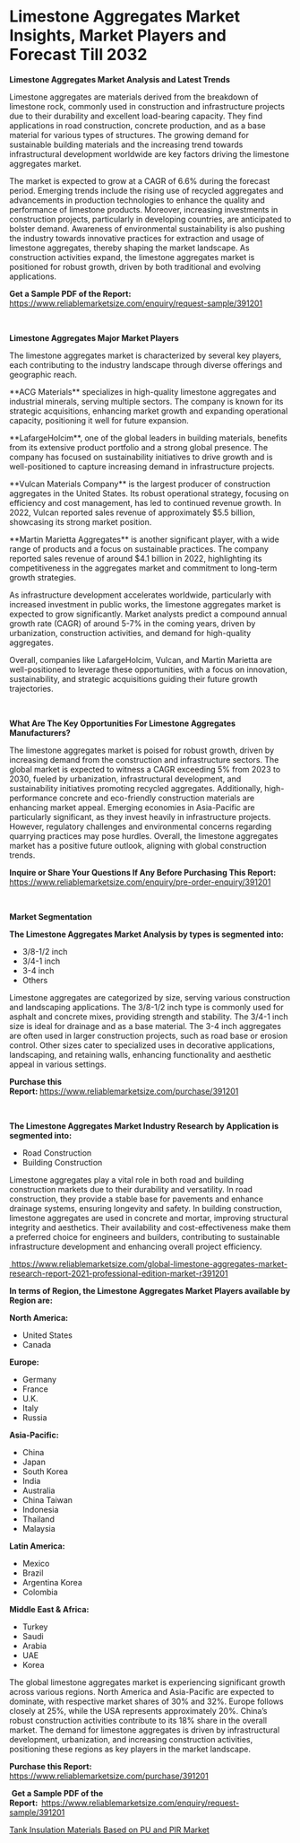 <p><h1>Limestone Aggregates Market Insights, Market Players and Forecast Till 2032</h1></p><p><strong>Limestone Aggregates Market Analysis and Latest Trends</strong></p>
<p><p>Limestone aggregates are materials derived from the breakdown of limestone rock, commonly used in construction and infrastructure projects due to their durability and excellent load-bearing capacity. They find applications in road construction, concrete production, and as a base material for various types of structures. The growing demand for sustainable building materials and the increasing trend towards infrastructural development worldwide are key factors driving the limestone aggregates market. </p><p>The market is expected to grow at a CAGR of 6.6% during the forecast period. Emerging trends include the rising use of recycled aggregates and advancements in production technologies to enhance the quality and performance of limestone products. Moreover, increasing investments in construction projects, particularly in developing countries, are anticipated to bolster demand. Awareness of environmental sustainability is also pushing the industry towards innovative practices for extraction and usage of limestone aggregates, thereby shaping the market landscape. As construction activities expand, the limestone aggregates market is positioned for robust growth, driven by both traditional and evolving applications.</p></p>
<p><strong>Get a Sample PDF of the Report:&nbsp;</strong> <a href="https://www.reliablemarketsize.com/enquiry/request-sample/391201?utm_campaign=1879&utm_medium=2&utm_source=Github&utm_content=ia&utm_term=16012025&utm_id=limestone-aggregates">https://www.reliablemarketsize.com/enquiry/request-sample/391201</a></p>
<p>&nbsp;</p>
<p><strong>Limestone Aggregates Major Market Players</strong></p>
<p><p>The limestone aggregates market is characterized by several key players, each contributing to the industry landscape through diverse offerings and geographic reach. </p><p>**ACG Materials** specializes in high-quality limestone aggregates and industrial minerals, serving multiple sectors. The company is known for its strategic acquisitions, enhancing market growth and expanding operational capacity, positioning it well for future expansion.</p><p>**LafargeHolcim**, one of the global leaders in building materials, benefits from its extensive product portfolio and a strong global presence. The company has focused on sustainability initiatives to drive growth and is well-positioned to capture increasing demand in infrastructure projects. </p><p>**Vulcan Materials Company** is the largest producer of construction aggregates in the United States. Its robust operational strategy, focusing on efficiency and cost management, has led to continued revenue growth. In 2022, Vulcan reported sales revenue of approximately $5.5 billion, showcasing its strong market position.</p><p>**Martin Marietta Aggregates** is another significant player, with a wide range of products and a focus on sustainable practices. The company reported sales revenue of around $4.1 billion in 2022, highlighting its competitiveness in the aggregates market and commitment to long-term growth strategies.</p><p>As infrastructure development accelerates worldwide, particularly with increased investment in public works, the limestone aggregates market is expected to grow significantly. Market analysts predict a compound annual growth rate (CAGR) of around 5-7% in the coming years, driven by urbanization, construction activities, and demand for high-quality aggregates.</p><p>Overall, companies like LafargeHolcim, Vulcan, and Martin Marietta are well-positioned to leverage these opportunities, with a focus on innovation, sustainability, and strategic acquisitions guiding their future growth trajectories.</p></p>
<p>&nbsp;</p>
<p><strong>What Are The Key Opportunities For Limestone Aggregates Manufacturers?</strong></p>
<p><p>The limestone aggregates market is poised for robust growth, driven by increasing demand from the construction and infrastructure sectors. The global market is expected to witness a CAGR exceeding 5% from 2023 to 2030, fueled by urbanization, infrastructural development, and sustainability initiatives promoting recycled aggregates. Additionally, high-performance concrete and eco-friendly construction materials are enhancing market appeal. Emerging economies in Asia-Pacific are particularly significant, as they invest heavily in infrastructure projects. However, regulatory challenges and environmental concerns regarding quarrying practices may pose hurdles. Overall, the limestone aggregates market has a positive future outlook, aligning with global construction trends.</p></p>
<p><strong>Inquire or Share Your Questions If Any Before Purchasing This Report:</strong> <a href="https://www.reliablemarketsize.com/enquiry/pre-order-enquiry/391201?utm_campaign=1879&utm_medium=2&utm_source=Github&utm_content=ia&utm_term=16012025&utm_id=limestone-aggregates">https://www.reliablemarketsize.com/enquiry/pre-order-enquiry/391201</a></p>
<p>&nbsp;</p>
<p><strong>Market Segmentation</strong></p>
<p><strong>The Limestone Aggregates Market Analysis by types is segmented into:</strong></p>
<p><ul><li>3/8-1/2 inch</li><li>3/4-1 inch</li><li>3-4 inch</li><li>Others</li></ul></p>
<p><p>Limestone aggregates are categorized by size, serving various construction and landscaping applications. The 3/8-1/2 inch type is commonly used for asphalt and concrete mixes, providing strength and stability. The 3/4-1 inch size is ideal for drainage and as a base material. The 3-4 inch aggregates are often used in larger construction projects, such as road base or erosion control. Other sizes cater to specialized uses in decorative applications, landscaping, and retaining walls, enhancing functionality and aesthetic appeal in various settings.</p></p>
<p><strong>Purchase this Report:&nbsp;</strong><a href="https://www.reliablemarketsize.com/purchase/391201?utm_campaign=1879&utm_medium=2&utm_source=Github&utm_content=ia&utm_term=16012025&utm_id=limestone-aggregates">https://www.reliablemarketsize.com/purchase/391201</a></p>
<p>&nbsp;</p>
<p><strong>The Limestone Aggregates Market Industry Research by Application is segmented into:</strong></p>
<p><ul><li>Road Construction</li><li>Building Construction</li></ul></p>
<p><p>Limestone aggregates play a vital role in both road and building construction markets due to their durability and versatility. In road construction, they provide a stable base for pavements and enhance drainage systems, ensuring longevity and safety. In building construction, limestone aggregates are used in concrete and mortar, improving structural integrity and aesthetics. Their availability and cost-effectiveness make them a preferred choice for engineers and builders, contributing to sustainable infrastructure development and enhancing overall project efficiency.</p></p>
<p><a href="https://www.reliablemarketsize.com/global-limestone-aggregates-market-research-report-2021-professional-edition-market-r391201?utm_campaign=1879&utm_medium=2&utm_source=Github&utm_content=ia&utm_term=16012025&utm_id=limestone-aggregates">&nbsp;https://www.reliablemarketsize.com/global-limestone-aggregates-market-research-report-2021-professional-edition-market-r391201</a></p>
<p><strong>In terms of Region, the Limestone Aggregates Market Players available by Region are:</strong></p>
<p>
    <p> <strong> North America: </strong>
        <ul>
            <li>United States</li>
            <li>Canada</li>
        </ul>
        </p> 
    <p> <strong> Europe: </strong>
        <ul>
            <li>Germany</li>
            <li>France</li>
            <li>U.K.</li>
            <li>Italy</li>
            <li>Russia</li>
        </ul>
        </p> 
    <p> <strong> Asia-Pacific: </strong>
        <ul>
            <li>China</li>
            <li>Japan</li>
            <li>South Korea</li>
            <li>India</li>
            <li>Australia</li>
            <li>China Taiwan</li>
            <li>Indonesia</li>
            <li>Thailand</li>
            <li>Malaysia</li>
        </ul>
        </p> 
    <p> <strong> Latin America: </strong>
        <ul>
            <li>Mexico</li>
            <li>Brazil</li>
            <li>Argentina Korea</li>
            <li>Colombia</li>
        </ul>
        </p> 
    <p> <strong> Middle East & Africa: </strong>
        <ul>
            <li>Turkey</li>
            <li>Saudi</li>
            <li>Arabia</li>
            <li>UAE</li>
            <li>Korea</li>
        </ul>
    </p>
    </p>
<p><p>The global limestone aggregates market is experiencing significant growth across various regions. North America and Asia-Pacific are expected to dominate, with respective market shares of 30% and 32%. Europe follows closely at 25%, while the USA represents approximately 20%. China’s robust construction activities contribute to its 18% share in the overall market. The demand for limestone aggregates is driven by infrastructural development, urbanization, and increasing construction activities, positioning these regions as key players in the market landscape.</p></p>
<p><strong>Purchase this Report: </strong><a href="https://www.reliablemarketsize.com/purchase/391201?utm_campaign=1879&utm_medium=2&utm_source=Github&utm_content=ia&utm_term=16012025&utm_id=limestone-aggregates">https://www.reliablemarketsize.com/purchase/391201</a></p>
<p>&nbsp;<strong>Get a Sample PDF of the Report:&nbsp;&nbsp;</strong><a href="https://www.reliablemarketsize.com/enquiry/request-sample/391201?utm_campaign=1879&utm_medium=2&utm_source=Github&utm_content=ia&utm_term=16012025&utm_id=limestone-aggregates">https://www.reliablemarketsize.com/enquiry/request-sample/391201</a></p>
<p><strong></strong></p>
<p><p><a href="https://github.com/FassouRP/Market-Research-Report-List-6/blob/main/tank-insulation-materials-based-on-pu-and-pir-market.md?utm_campaign=1879&utm_medium=2&utm_source=Github&utm_content=ia&utm_term=16012025&utm_id=limestone-aggregates">Tank Insulation Materials Based on PU and PIR Market</a></p></p>